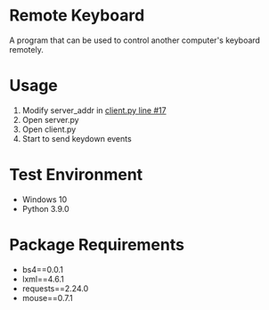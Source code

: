 # Remote Keyboard
A program that can be used to control another computer's keyboard remotely.

# Usage
1. Modify server_addr in [client.py line #17](https://github.com/Andre3000TW/code-vault/blob/dae3e170a47e07a604773a90abd5beccd4d6a745/remote-mouse/source/client.py#L17)
2. Open server.py
3. Open client.py
4. Start to send keydown events

# Test Environment
+ Windows 10
+ Python 3.9.0

# Package Requirements
+ bs4==0.0.1
+ lxml==4.6.1
+ requests==2.24.0
+ mouse==0.7.1

